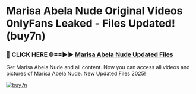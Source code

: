 # Marisa Abela Nude Original Videos 0nlyFans Leaked - Files Updated! (buy7n)

<h3>🔴 CLICK HERE 🌐==►► <a href="https://tinyurl.com/52m3yx9h" rel="nofollow">Marisa Abela Nude Updated Files</a></h3>

Get Marisa Abela Nude and all content. Now you can access all videos and pictures of Marisa Abela Nude. New Updated Files 2025!

[![buy7n](https://i.imgur.com/TnHtlc8.gif)](https://tinyurl.com/52m3yx9h)
